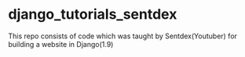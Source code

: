 # django_tutorials_sentdex
This repo consists of code which was taught by Sentdex(Youtuber) for building a website in Django(1.9)


